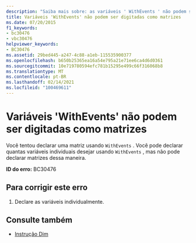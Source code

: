 ```yaml
---
description: "Saiba mais sobre: as variáveis ' WithEvents ' não podem ser digitadas como matrizes"
title: Variáveis 'WithEvents' não podem ser digitadas como matrizes
ms.date: 07/20/2015
f1_keywords:
- bc30476
- vbc30476
helpviewer_keywords:
- BC30476
ms.assetid: 29bed445-a247-4c88-a1eb-115535900377
ms.openlocfilehash: b650b25365ea16a54e795a21e71ee6ca4d6d0361
ms.sourcegitcommit: 10e719780594efc781b15295e499c66f316068b8
ms.translationtype: MT
ms.contentlocale: pt-BR
ms.lasthandoff: 02/14/2021
ms.locfileid: "100469611"
---
```

# <a name="withevents-variables-cannot-be-typed-as-arrays"></a>Variáveis 'WithEvents' não podem ser digitadas como matrizes

Você tentou declarar uma matriz usando `WithEvents` . Você pode declarar quantas variáveis individuais desejar usando `WithEvents` , mas não pode declarar matrizes dessa maneira.  
  
 **ID do erro:** BC30476  
  
## <a name="to-correct-this-error"></a>Para corrigir este erro  
  
1. Declare as variáveis individualmente.  
  
## <a name="see-also"></a>Consulte também

- [Instrução Dim](../language-reference/statements/dim-statement.md)
